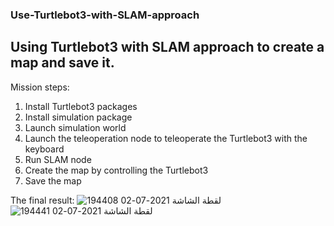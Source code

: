 ### Use-Turtlebot3-with-SLAM-approach
## Using Turtlebot3 with SLAM approach to create a map and save it.
 
Mission steps:

1. Install Turtlebot3 packages 
2. Install simulation package
3. Launch simulation world
4. Launch the teleoperation node to teleoperate the Turtlebot3 with the keyboard
5. Run SLAM node
6. Create the map by controlling the Turtlebot3 
7. Save the map

The final result:
![لقطة الشاشة 2021-07-02 194408](https://user-images.githubusercontent.com/45512879/124331043-535bc580-db97-11eb-9d74-f04119098578.png)
![لقطة الشاشة 2021-07-02 194441](https://user-images.githubusercontent.com/45512879/124331049-5656b600-db97-11eb-9621-610646d26642.png)
